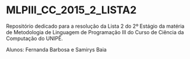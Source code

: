 # MLPIII_CC_2015_2_LISTA2

Repositório dedicado para a resolução da Lista 2 do 2º Estágio da matéria de Metodologia de Linguagem de Programação III do Curso de Ciência da Computação do UNIPÊ.

Alunos: Fernanda Barbosa e Samirys Baia
